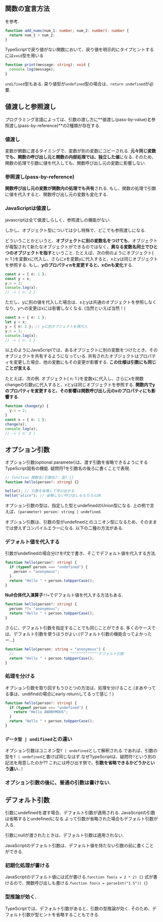 ## 関数の宣言方法

[](https://typescriptbook.jp/reference/functions)を参考.

```typescript
function add_nums(num_1: number, num_2: number): number {
  return num_1 + num_2;
}
```

TypeScriptで戻り値がない関数において、戻り値を明示的にタイプヒントするには`void`型を用いる

```typescript
function print(message: string): void {
  console.log(message);
}
```

`undifined`型もある.
戻り値型が`undefined`型の場合は、`return undefined`が必要.

## 値渡しと参照渡し

プログラミング言語によっては、引数の渡し方に**値渡し(pass-by-value)**と**参照渡し(pass-by-reference)**の2種類が存在する.

### 値渡し

変数が関数に渡るタイミングで、変数が別の変数にコピーされる.
**元々同じ変数でも、関数の呼び出し元と関数の内部処理では、独立した値**になる.
そのため、関数の処理で引数に値を代入しても、関数呼び出し元の変数に影響しない.

### 参照渡し(pass-by-reference)

**関数呼び出し元の変数が関数内の処理でも共有**される.
もし、関数の処理で引数に値を代入すると、関数呼び出し元の変数も変化する.

### JavaScriptは値渡し

javascriptは全て値渡しらしく、参照渡しの機能がない.

しかし、オブジェクト型については少し特殊で、どこでも参照渡しになる.

どういうことかというと、**オブジェクトに別の変数名をつけても**、オブジェクトが複製されて新たなオブジェクトができるのではなく、**異なる変数名同士でひとつのオブジェクトを指す**ということ.
たとえば、次の例のようにオブジェクト{ n: 1 }を変数xに代入し、さらにxを変数yに代入すると、xとyは同じオブジェクトを参照する.
もし、**yのプロパティnを変更すると、xのnも変化**する.

```typescript
const x = { n: 1 };
const y = x;
y.n = 2;
console.log(x);
// -> { n: 2 }
```

ただし、yに別の値を代入した場合は、xとyは共通のオブジェクトを参照しなくなり、yへの変更はxには影響しなくなる.
(当然といえば当然！)

```typescript
const x = { n: 1 };
let y = x;
y = { n: 2 }; // yに別オブジェクトを再代入
y.n = 3;
console.log(x);
// -> { n: 1 }
```

以上のようにJavaScriptでは、あるオブジェクトに別の変数をつけたとき、そのオブジェクトを共有するようになっている.
共有されたオブジェクトはプロパティを変更した場合、他の変数にもその変更が影響する.
**この仕様は引数にも同じことが言える**.

たとえば、次の例. オブジェクト{ n: 1 }を変数xに代入し、さらにxを関数changeの引数yに代入すると、xとyは同じオブジェクトを参照する.
**関数内でyのプロパティを変更すると、その影響は関数呼び出し元のxのプロパティにも影響する**.

```typescript
function change(y) {
  y.n = 2;
}
const x = { n: 1 };
change(x);
console.log(x);
// -> { n: 2 }
```

## オプション引数

オプション引数(optional parameter)は、渡す引数を省略できるようにするTypeScript固有の機能.
疑問符?を引数名の後ろに書くことで表現.

```typescript
// function 関数名(引数名?: 型) {}
function hello(person?: string) {}

hello(); // 引数を省略して呼び出せる
hello("alice"); // 省略しない呼び出しももちろんOK
```

オプション引数の型は、指定した型とundefinedのUnion型になる. 上の例で言えば、`(parameter) person: string | undefined`.

オプション引数は、引数の型がundefinedとのユニオン型になるため、そのままでは使えずコンパイルエラーになる.
以下の二種の方法がある.

### デフォルト値を代入する

引数がundefinedの場合分けをif文で書き、そこでデフォルト値を代入する方法.

```typescript
function hello(person?: string) {
  if (typeof person === "undefined") {
    person = "anonymous";
  }
  return "Hello " + person.toUpperCase();
}
```

**Null合体代入演算子**`??=`でデフォルト値を代入する方法もある.

```typescript
function hello(person?: string) {
  person ??= "anonymous";
  return "Hello " + person.toUpperCase();
}
```

さらに、デフォルト引数を指定することでも同じことができる. 多くのケースでは、デフォルト引数を使うほうがよい.(デフォルト引数の機能合ってよかったー...)

```typescript
function hello(person: string = "anonymous") {
  //                          ^^^^^^^^^^^^^デフォルト引数
  return "Hello " + person.toUpperCase();
}
```

### 処理を分ける

オプション引数を取り回すもうひとつの方法は、処理を分けること.(まあやってる事は、undifindの場合にearly returnしてるって感じ！)

```typescript
function hello(person?: string) {
  if (typeof person === "undefined") {
    return "Hello ANONYMOUS";
  }
  return "Hello " + person.toUpperCase();
}
```

### `データ型 | undifined`との違い

オプション引数はユニオン型`T | undefined`として解釈される.であれば、引数の型を`T | undefined`と書けば同じなはず.なぜTypeScriptは、疑問符`?`という別の記法を用意したのか??
これには呼び出す側で、**引数を省略できるかどうかという違い**...!

### オプション引数の後に、普通の引数は書けない.

## デフォルト引数

引数にundefinedを渡す場合、デフォルト引数が適用される.
JavaScriptの引数は省略するとundefinedになる.よって引数が省略された場合もデフォルト引数が入る.

引数にnullが渡されたときは、デフォルト引数は適用されない.

JavaScriptのデフォルト引数は、デフォルト値を持たない引数の前に書くことができる.

### 初期化処理が書ける

JavaScriptのデフォルト値には式が書ける.`function foo(x = 2 * 2) {}`
式が書けるので、関数呼び出しも書ける.`function foo(x = parseInt("1.5")) {}`

### 型推論が効く.

TypeScriptでは、デフォルト引数があると、引数の型推論が効く.
そのため、デフォルト引数が型ヒントを省略することもできる.
